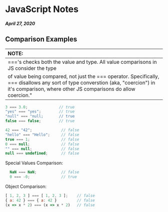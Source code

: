 # JavaScript Notes
##### April 27, 2020

## Comparison Examples

| NOTE: |
| :--- |
|==='s checks both the value and type. All value comparisons in JS consider the type 
of value being compared, not just the === operator. Specifically, === disallows any sort of type converstion (aka, "coercion") in it's comparison, where other JS comparisons do allow coercion."|

```js
3 === 3.0;              // true
"yes" === "yes";        // true
"null" === "null;       // true
false === false;        // true

42 === "42";             // false
"hello" === "Hello";     // false
true === 1;              // false
0 === null;              // false
"" === null;             // false
null === undefined;      // false
```

Special Values Comparison:

```js
  NaN === NaN;           // false
  0 === -0;              // true
```

Object Comparison:

```js
[ 1, 2, 3 ] === [ 1, 2, 3 ];    // false
{ a: 42 } === { a: 42 }         // false
(x => x * 2) === (x => x * 2)   // false
```
